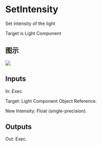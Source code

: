 # SetIntensity

Set intensity of the light

Target is Light Component

## 图示

![]($-20221218-20342590.png)

## Inputs

In: Exec.

Target: Light Component Object Reference.

New Intensity: Float (single-precision).  

## Outputs

Out: Exec.

